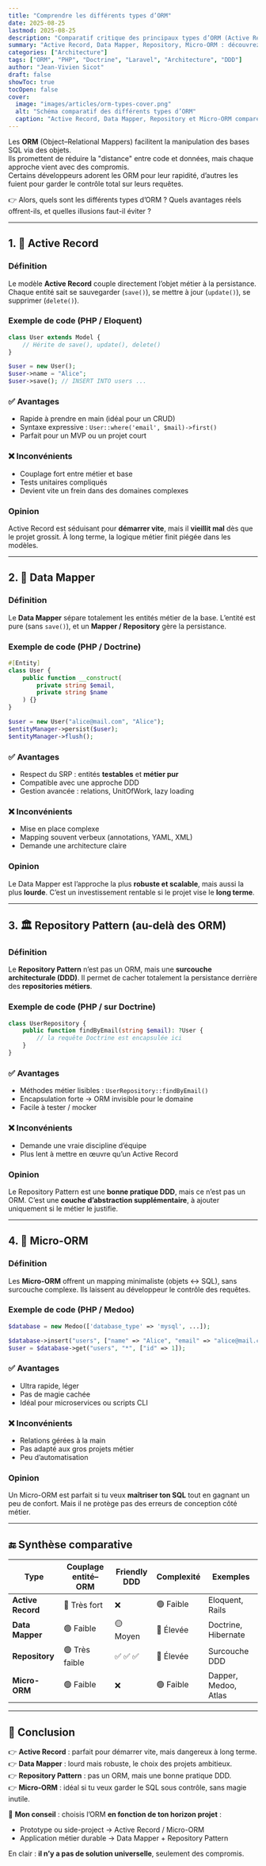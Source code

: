```yaml
---
title: "Comprendre les différents types d’ORM"
date: 2025-08-25
lastmod: 2025-08-25
description: "Comparatif critique des principaux types d’ORM (Active Record, Data Mapper, Repository Pattern, Micro-ORM) avec exemples de code et analyse des compromis."
summary: "Active Record, Data Mapper, Repository, Micro-ORM : découvrez leurs forces, limites et exemples pratiques pour choisir la bonne approche ORM selon votre projet."
categories: ["Architecture"]
tags: ["ORM", "PHP", "Doctrine", "Laravel", "Architecture", "DDD"]
author: "Jean-Vivien Sicot"
draft: false
showToc: true
tocOpen: false
cover:
  image: "images/articles/orm-types-cover.png"
  alt: "Schéma comparatif des différents types d’ORM"
  caption: "Active Record, Data Mapper, Repository et Micro-ORM comparés."
---
```


Les **ORM** (Object–Relational Mappers) facilitent la manipulation des bases SQL via des objets.  
Ils promettent de réduire la "distance" entre code et données, mais chaque approche vient avec des compromis.  
Certains développeurs adorent les ORM pour leur rapidité, d’autres les fuient pour garder le contrôle total sur leurs requêtes.  

👉 Alors, quels sont les différents types d’ORM ? Quels avantages réels offrent-ils, et quelles illusions faut-il éviter ?  

---

## 1. 🔗 Active Record

### Définition
Le modèle **Active Record** couple directement l’objet métier à la persistance.  
Chaque entité sait se sauvegarder (`save()`), se mettre à jour (`update()`), se supprimer (`delete()`).

### Exemple de code (PHP / Eloquent)
```php
class User extends Model {
    // Hérite de save(), update(), delete()
}

$user = new User();
$user->name = "Alice";
$user->save(); // INSERT INTO users ...
````

### ✅ Avantages

* Rapide à prendre en main (idéal pour un CRUD)
* Syntaxe expressive : `User::where('email', $mail)->first()`
* Parfait pour un MVP ou un projet court

### ❌ Inconvénients

* Couplage fort entre métier et base
* Tests unitaires compliqués
* Devient vite un frein dans des domaines complexes

### Opinion

Active Record est séduisant pour **démarrer vite**, mais il **vieillit mal** dès que le projet grossit.
À long terme, la logique métier finit piégée dans les modèles.

---

## 2. 🧠 Data Mapper

### Définition

Le **Data Mapper** sépare totalement les entités métier de la base.
L’entité est pure (sans `save()`), et un **Mapper / Repository** gère la persistance.

### Exemple de code (PHP / Doctrine)

```php
#[Entity]
class User {
    public function __construct(
        private string $email,
        private string $name
    ) {}
}

$user = new User("alice@mail.com", "Alice");
$entityManager->persist($user);
$entityManager->flush();
```

### ✅ Avantages

* Respect du SRP : entités **testables** et **métier pur**
* Compatible avec une approche DDD
* Gestion avancée : relations, UnitOfWork, lazy loading

### ❌ Inconvénients

* Mise en place complexe
* Mapping souvent verbeux (annotations, YAML, XML)
* Demande une architecture claire

### Opinion

Le Data Mapper est l’approche la plus **robuste et scalable**, mais aussi la plus **lourde**.
C’est un investissement rentable si le projet vise le **long terme**.

---

## 3. 🏛️ Repository Pattern (au-delà des ORM)

### Définition

Le **Repository Pattern** n’est pas un ORM, mais une **surcouche architecturale (DDD)**.
Il permet de cacher totalement la persistance derrière des **repositories métiers**.

### Exemple de code (PHP / sur Doctrine)

```php
class UserRepository {
    public function findByEmail(string $email): ?User {
        // la requête Doctrine est encapsulée ici
    }
}
```

### ✅ Avantages

* Méthodes métier lisibles : `UserRepository::findByEmail()`
* Encapsulation forte → ORM invisible pour le domaine
* Facile à tester / mocker

### ❌ Inconvénients

* Demande une vraie discipline d’équipe
* Plus lent à mettre en œuvre qu’un Active Record

### Opinion

Le Repository Pattern est une **bonne pratique DDD**, mais ce n’est pas un ORM.
C’est une **couche d’abstraction supplémentaire**, à ajouter uniquement si le métier le justifie.

---

## 4. 🔧 Micro-ORM

### Définition

Les **Micro-ORM** offrent un mapping minimaliste (objets ↔ SQL), sans surcouche complexe.
Ils laissent au développeur le contrôle des requêtes.

### Exemple de code (PHP / Medoo)

```php
$database = new Medoo(['database_type' => 'mysql', ...]);

$database->insert("users", ["name" => "Alice", "email" => "alice@mail.com"]);
$user = $database->get("users", "*", ["id" => 1]);
```

### ✅ Avantages

* Ultra rapide, léger
* Pas de magie cachée
* Idéal pour microservices ou scripts CLI

### ❌ Inconvénients

* Relations gérées à la main
* Pas adapté aux gros projets métier
* Peu d’automatisation

### Opinion

Un Micro-ORM est parfait si tu veux **maîtriser ton SQL** tout en gagnant un peu de confort.
Mais il ne protège pas des erreurs de conception côté métier.

---

## 🔚 Synthèse comparative

| Type              | Couplage entité–ORM | Friendly DDD | Complexité | Exemples             |
| ----------------- | ------------------- | ------------ | ---------- | -------------------- |
| **Active Record** | 🔴 Très fort         | ❌            | 🟢 Faible   | Eloquent, Rails      |
| **Data Mapper**   | 🟢 Faible            | 🟡 Moyen      | 🔴 Élevée   | Doctrine, Hibernate  |
| **Repository**    | 🟢 Très faible       | ✅ ✅ ✅        | 🔴 Élevée   | Surcouche DDD        |
| **Micro-ORM**     | 🟢 Faible            | ❌            | 🟢 Faible   | Dapper, Medoo, Atlas |

---

## 🚀 Conclusion

👉 **Active Record** : parfait pour démarrer vite, mais dangereux à long terme.  
👉 **Data Mapper** : lourd mais robuste, le choix des projets ambitieux.  
👉 **Repository Pattern** : pas un ORM, mais une bonne pratique DDD.  
👉 **Micro-ORM** : idéal si tu veux garder le SQL sous contrôle, sans magie inutile.  

🔎 **Mon conseil** : choisis l’ORM **en fonction de ton horizon projet** :

* Prototype ou side-project → Active Record / Micro-ORM
* Application métier durable → Data Mapper + Repository Pattern

En clair : **il n’y a pas de solution universelle**, seulement des compromis.